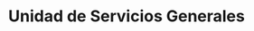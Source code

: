 ---
title: "Unidad de Servicios Generales"
url: /merida/unidad-de-servicios-generales/
shop: Einkaufszentrum
---